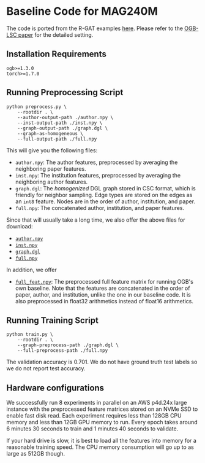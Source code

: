 # Baseline Code for MAG240M

The code is ported from the R-GAT examples [here](https://github.com/snap-stanford/ogb/tree/master/examples/lsc/mag240m). Please refer to the [OGB-LSC paper](https://arxiv.org/abs/2103.09430) for the detailed setting.

## Installation Requirements

```
ogb>=1.3.0
torch>=1.7.0
```

## Running Preprocessing Script

```
python preprocess.py \
    --rootdir . \
    --author-output-path ./author.npy \
    --inst-output-path ./inst.npy \
    --graph-output-path ./graph.dgl \
    --graph-as-homogeneous \
    --full-output-path ./full.npy
```

This will give you the following files:

* `author.npy`: The author features, preprocessed by averaging the neighboring paper features.
* `inst.npy`: The institution features, preprocessed by averaging the neighboring author features.
* `graph.dgl`: The *homogenized* DGL graph stored in CSC format, which is friendly for neighbor sampling.
  Edge types are stored on the edges as an `int8` feature.  Nodes are in the order of author, institution,
  and paper.
* `full.npy`: The concatenated author, institution, and paper features.

Since that will usually take a long time, we also offer the above files for download:

* [`author.npy`](https://dgl-data.s3accelerate.amazonaws.com/dataset/OGB-LSC/author.npy)
* [`inst.npy`](https://dgl-data.s3accelerate.amazonaws.com/dataset/OGB-LSC/inst.npy)
* [`graph.dgl`](https://dgl-data.s3accelerate.amazonaws.com/dataset/OGB-LSC/graph.dgl)
* [`full.npy`](https://dgl-data.s3accelerate.amazonaws.com/dataset/OGB-LSC/full.npy)

In addition, we offer

* [`full_feat.npy`](https://dgl-data.s3accelerate.amazonaws.com/dataset/OGB-LSC/full_feat.npy): The preprocessed full feature matrix
  for running OGB's own baseline. Note that the features are concatenated in the order of paper, author, and
  institution, unlike the one in our baseline code.  It is also preprocessed in float32 arithmetics instead
  of float16 arithmetics.

## Running Training Script

```
python train.py \
    --rootdir . \
    --graph-preprocess-path ./graph.dgl \
    --full-preprocess-path ./full.npy
```

The validation accuracy is 0.701.  We do not have ground truth test labels so we do not report
test accuracy.

## Hardware configurations

We successfully run 8 experiments in parallel on an AWS p4d.24x large instance with the preprocessed feature
matrices stored on an NVMe SSD to enable fast disk read.  Each experiment requires less than 128GB CPU
memory and less than 12GB GPU memory to run.  Every epoch takes around 6 minutes 30 seconds to train and
1 minutes 40 seconds to validate.

If your hard drive is slow, it is best to load all the features into memory for a reasonable training speed.
The CPU memory consumption will go up to as large as 512GB though.
